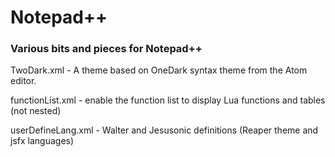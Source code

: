 # Notepad++

### Various bits and pieces for Notepad++

TwoDark.xml - A theme based on OneDark syntax theme from the Atom editor.

functionList.xml - enable the function list to display Lua functions and tables (not nested)

userDefineLang.xml - Walter and Jesusonic definitions (Reaper theme and jsfx languages)


